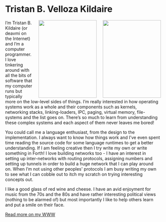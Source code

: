 Tristan B. Velloza Kildaire
===========================

<img src="https://deavmi.assigned.network/img/about_profile_picture.jpg" width="188" height="251" style="float:right;gap;margin-left:20px">
<img src="https://deavmi.assigned.network/img/profile_pic_honors_grad.jpg" width="188" height="251" style="float:right;gap;margin-left:20px">


I’m Tristan B. Kildaire (or deavmi on the Internet) and I’m a computer programmer. I love tinkering around with all the bits of software that my computer runs but typically more on the low-level sides of things. I’m really interested in how operating systems work as a whole and their components such as kernels, networking stacks, linking-loaders, IPC, paging, virtual memory, file-systems and the list goes on. There’s so much to learn from understanding these complex systems and each aspect of them never leaves me bored!

You could call me a language enthusiast, from the design to the implementation. I always want to know how things work and I’ve even spent time reading the source code for some language runtimes to get a better understanding. If I am feeling creative then I try write my own or write something in Forth! I love building networks too - I have an interest in setting up inter-networks with routing protocols, assigning numbers and setting up tunnels in order to build a huge network that I can play around on. When I’m not using other peoples' protocols I am busy writing my own to see what I can cobble out to itch my scratch on trying interesting concepts out.

I like a good glass of red wine and cheese. I have an avid enjoyment for music from the 70s and the 80s and have rather interesting political views (nothing to be alarmed of) but most importantly I like to help others learn and put a smile on their face.

[Read more on my WWW](https://deavmi.assigned.network/)
